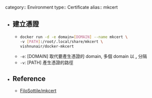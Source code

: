 category:: Environment
type:: Certificate
alias:: mkcert

- ## 建立憑證
	- ```bash
	  docker run -d -e domain=[DOMAIN] --name mkcert \
	  -v [PATH]:/root/.local/share/mkcert \
	  vishnunair/docker-mkcert
	  ```
	- `-e`: [DOMAIN] 取代要產生憑證的 domain, 多個 domain 以 **,** 分隔
	- `-v`: [PATH] 產生憑證的路徑
- ## Reference
	- [FiloSottile/mkcert](https://github.com/FiloSottile/mkcert)
